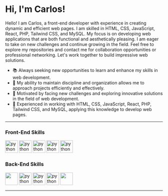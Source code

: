 <!-- Greeting -->
# Hi, I'm Carlos!
<!--Introduction -->
Hello! I am Carlos, a front-end developer with experience in creating dynamic and efficient web pages. I am skilled in HTML, CSS, JavaScript, React, PHP, Tailwind CSS, and MySQL. My focus is on developing web applications that are both functional and aesthetically pleasing. I am eager to take on new challenges and continue growing in the field. Feel free to explore my repositories and contact me for collaboration opportunities or professional networking. Let's work together to build impressive web solutions.

- 📚 Always seeking new opportunities to learn and enhance my skills in web development.
- 🐝 My ability to maintain discipline and organization allows me to approach projects efficiently and effectively.
- 🔭 Motivated by facing new challenges and exploring innovative solutions in the field of web development.
- 🌱 Experienced in working with HTML, CSS, JavaScript, React, PHP, Tailwind CSS, and MySQL, applying this knowledge to develop web         pages.

---

### Front-End Skills
<a href="#"><img height="40" src="https://upload.wikimedia.org/wikipedia/commons/thumb/6/61/HTML5_logo_and_wordmark.svg/1024px-HTML5_logo_and_wordmark.svg.png" alt="python logo"/></a>
<a href="#"><img height="40" src="https://upload.wikimedia.org/wikipedia/commons/thumb/d/d5/CSS3_logo_and_wordmark.svg/250px-CSS3_logo_and_wordmark.svg.png" alt="python logo"/></a>
<a href="#"><img height="40" src="https://upload.wikimedia.org/wikipedia/commons/thumb/9/99/Unofficial_JavaScript_logo_2.svg/1024px-Unofficial_JavaScript_logo_2.svg.png" alt="python logo"/></a>
<a href="#"><img height="40" src="https://upload.wikimedia.org/wikipedia/commons/thumb/4/47/React.svg/1024px-React.svg.png" alt="python logo"/></a>
<a href="#"><img height="40" src="https://upload.wikimedia.org/wikipedia/commons/thumb/9/95/Tailwind_CSS_logo.svg/1024px-Tailwind_CSS_logo.svg.png" alt="python logo"/></a>


### Back-End Skills
<a href="#"><img height="40" src="https://upload.wikimedia.org/wikipedia/commons/thumb/2/27/PHP-logo.svg/1024px-PHP-logo.svg.png"/></a>
<a href="#"><img height="40" src="https://upload.wikimedia.org/wikipedia/commons/thumb/d/d9/Node.js_logo.svg/1024px-Node.js_logo.svg.png" alt="python logo"/></a>
<a href="#"><img height="40" src="https://upload.wikimedia.org/wikipedia/commons/thumb/9/9a/Laravel.svg/1024px-Laravel.svg.png" alt="python logo"/></a>
<a href="#"><img height="40" src="https://upload.wikimedia.org/wikipedia/commons/6/64/Expressjs.png" alt="python logo"/></a>
<a href="#"><img height="40" src="https://upload.wikimedia.org/wikipedia/en/thumb/d/dd/MySQL_logo.svg/1024px-MySQL_logo.svg.png"/></a>



---
